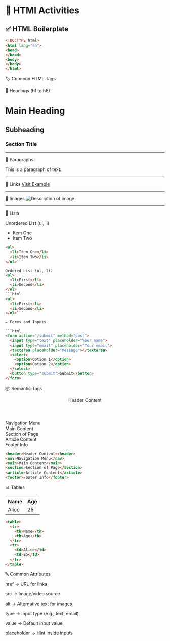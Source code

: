 # 🔵 HTMl Activities

## ✅ HTML Boilerplate

```html
<!DOCTYPE html>
<html lang="en">
<head> 
</head>
<body>
</body>
</html>
```

🏷️ Common HTML Tags

🔹 Headings (h1 to h6)
<h1>Main Heading</h1>
<h2>Subheading</h2>
<h3>Section Title</h3><hr>

🔹 Paragraphs 
<p>This is a paragraph of text.</p><hr>

🔹 Links 
<a href="https://www.example.com">Visit Example</a><hr>

🔹 Images 
<img src="image.jpg" alt="Description of image"><hr>

🔹 Lists

Unordered List (ul, li)

<ul>
  <li>Item One</li>
  <li>Item Two</li>
</ul>

```html
<ul>
  <li>Item One</li>
  <li>Item Two</li>
</ul>```

Ordered List (ol, li)
<ol>
  <li>First</li>
  <li>Second</li>
</ol>
```html
<ol>
  <li>First</li>
  <li>Second</li>
</ol>```

✏️ Forms and Inputs

```html
<form action="/submit" method="post">
  <input type="text" placeholder="Your name">
  <input type="email" placeholder="Your email">
  <textarea placeholder="Message"></textarea>
  <select>
    <option>Option 1</option>
    <option>Option 2</option>
  </select>
  <button type="submit">Submit</button>
</form>
```

📦 Semantic Tags

<header>Header Content</header>
<nav>Navigation Menu</nav>
<main>Main Content</main>
<section>Section of Page</section>
<article>Article Content</article>
<footer>Footer Info</footer>

```html
<header>Header Content</header>
<nav>Navigation Menu</nav>
<main>Main Content</main>
<section>Section of Page</section>
<article>Article Content</article>
<footer>Footer Info</footer>
```
📊 Tables

<table>
  <tr>
    <th>Name</th>
    <th>Age</th>
  </tr>
  <tr>
    <td>Alice</td>
    <td>25</td>
  </tr>
</table>

```html
<table>
  <tr>
    <th>Name</th>
    <th>Age</th>
  </tr>
  <tr>
    <td>Alice</td>
    <td>25</td>
  </tr>
</table>
```

🔤 Common Attributes

href → URL for links

src → Image/video source

alt → Alternative text for images

type → Input type (e.g., text, email)

value → Default input value

placeholder → Hint inside inputs